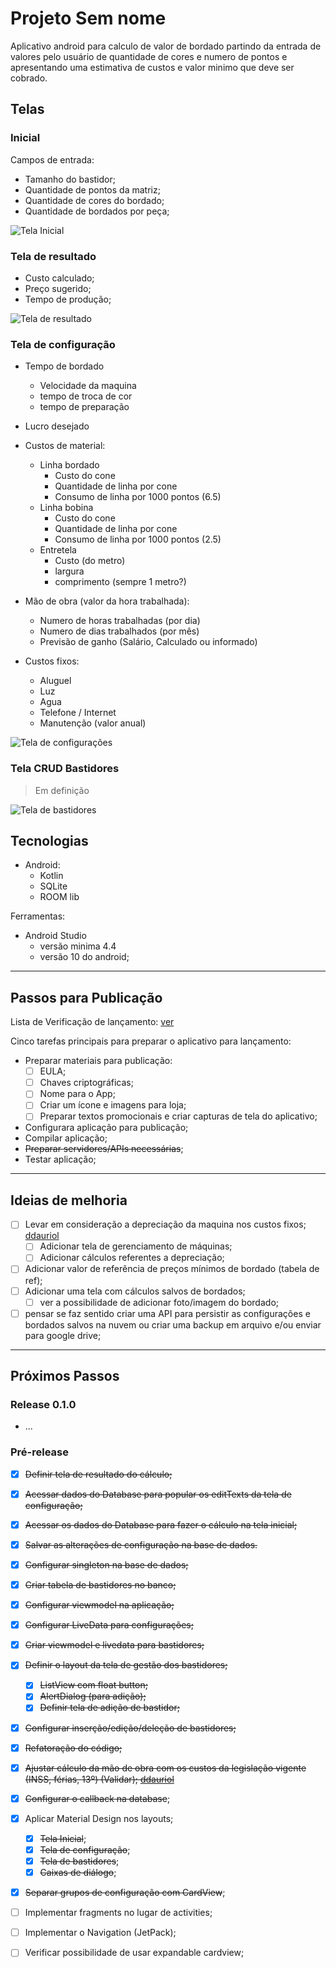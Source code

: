 # Projeto Sem nome

Aplicativo android para calculo de valor de bordado partindo da entrada de valores pelo usuário de quantidade de cores e numero de pontos e apresentando uma estimativa de custos e valor minimo que deve ser cobrado.

## Telas

### Inicial

Campos de entrada:

- Tamanho do bastidor;
- Quantidade de pontos da matriz;
- Quantidade de cores do bordado;
- Quantidade de bordados por peça;

![Tela Inicial](TelaInicial.jpg)

### Tela de resultado

- Custo calculado;
- Preço sugerido;
- Tempo de produção;

![Tela de resultado](Resultado.jpg)

### Tela de configuração

- Tempo de bordado
  - Velocidade da maquina
  - tempo de troca de cor
  - tempo de preparação

- Lucro desejado

- Custos de material:
  - Linha bordado
    - Custo do cone
    - Quantidade de linha por cone
    - Consumo de linha por 1000 pontos (6.5)
  - Linha bobina
    - Custo do cone
    - Quantidade de linha por cone
    - Consumo de linha por 1000 pontos (2.5)
  - Entretela
    - Custo (do metro)
    - largura
    - comprimento (sempre 1 metro?)

- Mão de obra (valor da hora trabalhada):
  - Numero de horas trabalhadas (por dia)
  - Numero de dias trabalhados (por mês)
  - Previsão de ganho (Salário, Calculado ou informado)

- Custos fixos:
  - Aluguel
  - Luz
  - Agua
  - Telefone / Internet
  - Manutenção (valor anual)

![Tela de configurações](Configuracoes.jpg)

### Tela CRUD Bastidores

> Em definição

![Tela de bastidores](Bastidores.jpg)

## Tecnologias

- Android:
  - Kotlin
  - SQLite
  - ROOM lib

Ferramentas:

- Android Studio
  - versão minima 4.4
  - versão 10 do android;

----

## Passos para Publicação

Lista de Verificação de lançamento: [ver](https://developer.android.com/distribute/best-practices/launch/launch-checklist?hl=pt-br)

Cinco tarefas principais para preparar o aplicativo para lançamento:
- Preparar materiais para publicação:
  - [ ] EULA;
  - [ ] Chaves criptográficas;
  - [ ] Nome para o App;
  - [ ] Criar um ícone e imagens para loja;
  - [ ] Preparar textos promocionais e criar capturas de tela do aplicativo;
- Configurara aplicação para publicação;
- Compilar aplicação;
- ~~Preparar servidores/APIs necessárias~~;
- Testar aplicação;

----

## Ideias de melhoria

- [ ] Levar em consideração a depreciação da maquina nos custos fixos; [ddauriol](https://www.twitch.tv/ddauriol)
  - [ ] Adicionar tela de gerenciamento de máquinas;
  - [ ] Adicionar cálculos referentes a depreciação;
- [ ] Adicionar valor de referência de preços mínimos de bordado (tabela de ref);
- [ ] Adicionar uma tela com cálculos salvos de bordados;
  - [ ] ver a possibilidade de adicionar foto/imagem do bordado;
- [ ] pensar se faz sentido criar uma API para persistir as configurações e bordados salvos na nuvem ou criar uma backup em arquivo e/ou enviar para google drive;

----

## Próximos Passos

### Release 0.1.0

- ...

### Pré-release

- [X] ~~Definir tela de resultado do cálculo;~~
- [X] ~~Acessar dados do Database para popular os editTexts da tela de configuração;~~
- [X] ~~Acessar os dados do Database para fazer o cálculo na tela inicial;~~
- [X] ~~Salvar as alterações de configuração na base de dados.~~
- [X] ~~Configurar singleton na base de dados;~~
- [X] ~~Criar tabela de bastidores no banco;~~
- [X] ~~Configurar viewmodel na aplicação;~~
- [X] ~~Configurar LiveData para configurações;~~
- [X] ~~Criar viewmodel e livedata para bastidores;~~
- [X] ~~Definir o layout da tela de gestão dos bastidores;~~
  - [X] ~~ListView com float button;~~
  - [X] ~~AlertDialog (para adição);~~
  - [X] ~~Definir tela de adição de bastidor;~~
- [X] ~~Configurar inserção/edição/deleção de bastidores;~~
- [X] ~~Refatoração do código;~~
- [X] ~~Ajustar cálculo da mão de obra com os custos da legislação vigente (INSS, férias, 13º) (Validar); [ddauriol](https://www.twitch.tv/ddauriol)~~
- [X] ~~Configurar o callback na database~~;
- [X] Aplicar Material Design nos layouts;
  - [X] ~~Tela Inicial~~;
  - [X] ~~Tela de configuração~~;
  - [X] ~~Tela de bastidores~~;
  - [X] ~~Caixas de diálogo~~;
- [X] ~~Separar grupos de configuração com CardView~~;

- [ ] Implementar fragments no lugar de activities;
- [ ] Implementar o Navigation (JetPack);
- [ ] Verificar possibilidade de usar expandable cardview;
